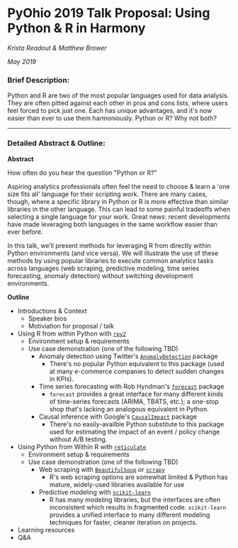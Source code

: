 # PyOhio 2019 Talk Proposal: Using Python & R in Harmony
_Krista Readout & Matthew Brower_

_May 2019_

### Brief Description:
Python and R are two of the most popular languages used for data analysis. They are often pitted against each other in pros and cons lists, where users feel forced to pick just one. Each has unique advantages, and it's now easier than ever to use them harmoniously. Python or R? Why not both?

---
### Detailed Abstract & Outline:

**Abstract**

How often do you hear the question "Python or R?"

Aspiring analytics professionals often feel the need to choose & learn a 'one size fits all' language for their scripting work.  There are many cases, though, where a specific library in Python or R is more effective than similar libraries in the other language.  This can lead to some painful tradeoffs when selecting a single language for your work.  Great news: recent developments have made leveraging both languages in the same workflow easier than ever before.

In this talk, we’ll present methods for leveraging R from directly within Python environments (and vice versa).  We will illustrate the use of these methods by using popular libraries to execute common analytics tasks across languages (web scraping, predictive modeling, time series forecasting, anomaly detection) without switching development environments.

**Outline**

- Introductions & Context
  - Speaker bios
  - Motiviation for proposal / talk
- Using R from within Python with [`rpy2`](https://rpy2.readthedocs.io/en/version_2.8.x/index.html)
  - Environment setup & requirements
  - Use case demonstration (one of the following TBD)
    - Anomaly detection using Twitter's [`AnomalyDetection`](https://github.com/twitter/AnomalyDetection) package
      - There's no popular Python equivalent to this package (used at many e-commerce companies to detect sudden changes in KPIs).
    - Time series forecasting with Rob Hyndman's [`forecast`](http://pkg.robjhyndman.com/forecast/) package
      - `forecast` provides a great interface for many different kinds of time-series forecasts (ARIMA, TBATS, etc.); a one-stop shop that's lacking an analogous equivalent in Python.
    - Causal inference with Google's [`CausalImpact`](https://google.github.io/CausalImpact/CausalImpact.html) package
      - There's no easily-availble Python substitute to this package used for estimating the impact of an event / policy change without A/B testing.
- Using Python from Within R with [`reticulate`](https://rstudio.github.io/reticulate/)
  - Environment setup & requirements
  - Use case demonstration (one of the following TBD)
    - Web scraping with [`BeautifulSoup`](https://www.crummy.com/software/BeautifulSoup/bs4/doc/) or [`scrapy`](https://scrapy.org/)
      - R's web scraping options are somewhat limited & Python has mature, widely-used libraries available for use
    - Predictive modeling with [`scikit-learn`](https://scikit-learn.org/stable/)
      - R has many modeling libraries, but the interfaces are often inconsistent which results in fragmented code.  `scikit-learn` provides a unified interface to many different modeling techniques for faster, cleaner iteration on projects.
- Learning resources
- Q&A
